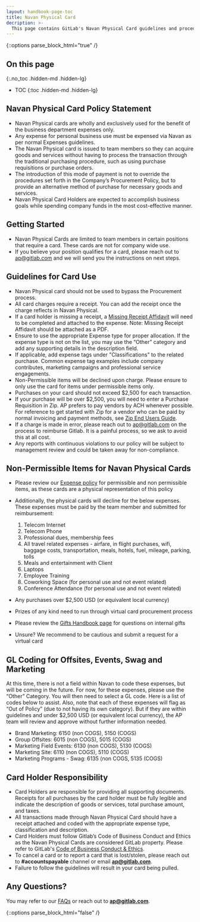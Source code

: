 ```yaml
---
layout: handbook-page-toc
title: Navan Physical Card
decription: >-
  This page contains GitLab's Navan Physical Card guidelines and procedures.
---
```


{::options parse_block_html="true" /}

<link rel="stylesheet" type="text/css" href="/stylesheets/biztech.css" />

## On this page
{:.no_toc .hidden-md .hidden-lg}

- TOC
{:toc .hidden-md .hidden-lg}



## <i class="far fa-flag" id="biz-tech-icons"></i> Navan Physical Card Policy Statement
- Navan Physical cards are wholly and exclusively used for the benefit of the business department expenses only.
- Any expense for personal business use must be expensed via Navan as per normal Expenses guidelines.
- The Navan Physical card is issued to team members so they can acquire goods and services without having to process the transaction through the traditional purchasing procedure, such as using purchase requisitions or purchase orders.  
- The introduction of this mode of payment is not to override the procedures set forth in the Company’s Procurement Policy, but to provide an alternative method of purchase for necessary goods and services.
- Navan Physical Card Holders are expected to accomplish business goals while spending company funds in the most cost-effective manner.

## <i id="biz-tech-icons" class="far fa-paper-plane"></i> Getting Started
- Navan Physical Cards are limited to team members in certain positions that require a card.  These cards are not for company wide use.
- If you believe your position qualifies for a card, please reach out to ap@gitlab.com and we will send you the instructions on next steps.

## <i id="biz-tech-icons" class="fas fa-stream"></i> Guidelines for Card Use
- Navan Physical card should not be used to bypass the Procurement process.
- All card charges require a receipt. You can add the receipt once the charge reflects in Navan Physical.
- If a card holder is missing a receipt, a [Missing Receipt Affidavit](https://docs.google.com/spreadsheets/d/179q0Wos-CemLCe1uxgMpZ80JukSC4KYx8JICFgHzN0I/edit#gid=1950482609) will need to be completed and attached to the expense. Note: Missing Receipt Affidavit should be attached as a PDF.
- Ensure to use the appropriate Expense type for proper allocation. If the expense type is not on the list, you may use the “Other” category and add any supporting details in the description field.
- If applicable, add expense tags under "Classifications" to the related purchase. Common expense tag examples include company contributes, marketing campaigns and professional service engagements.
- Non-Permissible items will be declined upon charge. Please ensure to only use the card for items under permissible items only.
- Purchases on your card should not exceed $2,500 for each transaction.
- If your purchase will be over $2,500, you will need to enter a Purchase Requisition in Zip. AP prefers to pay vendors by ACH whenever possible.  For reference to get started with Zip for a vendor who can be paid by normal invoicing and payment methods, see [Zip End Users Guide](https://about.gitlab.com/handbook/business-technology/enterprise-applications/guides/zip-guide/).
- If a charge is made in error, please reach out to ap@gitlab.com on the process to reimburse Gitlab.  It is a painful process, so we ask to avoid this at all cost.
- Any reports with continuous violations to our policy will be subject to management review and could be taken away for non-compliance.

## <i id="biz-tech-icons" class="fas fa-bullseye"></i> Non-Permissible Items for Navan Physical Cards

- Please review our [Expense policy](https://about.gitlab.com/handbook/finance/expenses/) for permissible and non permissible items, as these cards are a physical representation of this policy
- Additionally, the physical cards will decline for the below expenses.  These expenses must be paid by the team member and submitted for reimbursement:
  1. Telecom Internet
  2. Telecom Phone
  3. Professional dues, membership fees
  4. All travel related expenses - airfare, in flight purchases, wifi, baggage costs, transportation, meals, hotels, fuel, mileage, parking, tolls
  5. Meals and entertainment with Client
  6. Laptops
  7. Employee Training
  8. Coworking Space (for personal use and not event related)
  9. Conference Attendance (for personal use and not event related)

- Any purchases over $2,500 USD (or equivalent local currency)
- Prizes of any kind need to run through virtual card procurement process
- Please review the [Gifts Handbook page](https://about.gitlab.com/handbook/people-group/celebrations/#team-member-gifts) for questions on internal gifts
- Unsure?  We recommend to be cautious and submit a request for a virtual card 


## GL Coding for Offsites, Events, Swag and Marketing

  At this time, there is not a field within Navan to code these expenses, but will be coming in the future.  For now, for these expenses, please use the “Other” Category.  You will then need to select a GL code.  Here is a list of codes below to assist.  Also, note that each of these expenses will flag as “Out of Policy” (due to not having its own category).  But if they are within guidelines and under $2,500 USD (or equivalent local currency), the AP team will review and approve without further information needed.  

- Brand Marketing: 6150 (non COGS), 5150 (COGS)
- Group Offsites: 6015 (non COGS), 5015 (COGS)
- Marketing Field Events: 6130 (non COGS), 5130 (COGS)
- Marketing Site:  6110 (non COGS), 5110 (COGS) 
- Marketing Programs - Swag: 6135 (non COGS, 5135 (COGS)

## <i id="biz-tech-icons" class="fas fa-bullseye"></i> Card Holder Responsibility
- Card Holders are responsible for providing all supporting documents. Receipts for all purchases by the card holder must be fully legible and indicate the description of goods or services, total purchase amount, and taxes.
- All transactions made through Navan Physical Card should have a receipt attached and coded with the appropriate expense type, classification and description.
- Card Holders must follow Gitlab’s Code of Business Conduct and Ethics as the Navan Physical Cards are considered GitLab property. Please refer to GitLab's [Code of Business Conduct & Ethics](https://about.gitlab.com/handbook/legal/gitlab-code-of-business-conduct-and-ethics/).
- To cancel a card or to report a card that is lost/stolen, please reach out to **#accountspayable** channel or email **ap@gitlab.com**.
- Failure to follow the guidelines will result in your card being pulled.

## <i id="biz-tech-icons" class="far fa-question-circle"></i> Any Questions?  
You may refer to our [FAQs](https://docs.google.com/document/d/1tcwo70YZ1blNunApfZ0DAU5VkXOSxyLXxgh3P1yszkU/edit#) or reach out to **ap@gitlab.com**.

{::options parse_block_html="false" /}

